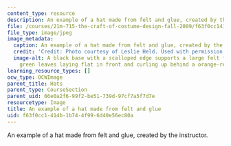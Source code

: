 ```yaml
---
content_type: resource
description: An example of a hat made from felt and glue, created by the instructor.
file: /courses/21m-715-the-craft-of-costume-design-fall-2009/f63f0cc1414b1b744f996d40e56ec80a_0015.jpg
file_type: image/jpeg
image_metadata:
  caption: An example of a hat made from felt and glue, created by the instructor.
  credit: 'Credit: Photo courtesy of Leslie Held. Used with permission.'
  image-alt: A black base with a scalloped edge supports a large felt flower, with
    green leaves laying flat in front and curling up behind a orange-red flower.
learning_resource_types: []
ocw_type: OCWImage
parent_title: Hats
parent_type: CourseSection
parent_uid: 66e0a2f6-99f2-be51-739d-97cf7a5f7d7e
resourcetype: Image
title: An example of a hat made from felt and glue
uid: f63f0cc1-414b-1b74-4f99-6d40e56ec80a
---
```

An example of a hat made from felt and glue, created by the instructor.

